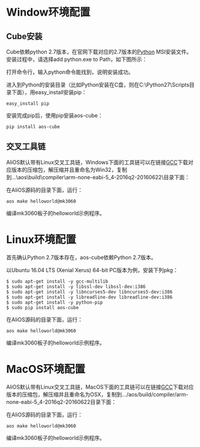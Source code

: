 # Window环境配置
## Cube安装
Cube依赖python 2.7版本，在官网下载对应的2.7版本的[Python](https://www.python.org/downloads/) MSI安装文件。安装过程中，请选择add python.exe to Path，如下图所示：

打开命令行，输入python命令能找到，说明安装成功。

进入到Python的安装目录（比如Python安装在C盘，则在C:\Python27\Scripts目录下面），用easy_install安装pip：

`easy_install pip`

安装完成pip后，使用pip安装aos-cube：

`pip install aos-cube`

## 交叉工具链
AliOS默认带有Linux交叉工具链，Windows下面的工具链可以在链接[GCC](https://launchpad.net/gcc-arm-embedded/+download)下载对应版本的压缩包，解压缩并且重命名为Win32，复制到...\aos\build\compiler\arm-none-eabi-5_4-2016q2-20160622\目录下面：

在AliOS源码的目录下面，运行：

`aos make helloworld@mk3060`

编译mk3060板子的helloworld示例程序。

# Linux环境配置
首先确认Python 2.7版本存在，aos-cube依赖Python 2.7版本。

以Ubuntu 16.04 LTS (Xenial Xerus) 64-bit PC版本为例，安装下列pkg：

```
$ sudo apt-get install -y gcc-multilib
$ sudo apt-get install -y libssl-dev libssl-dev:i386
$ sudo apt-get install -y libncurses5-dev libncurses5-dev:i386
$ sudo apt-get install -y libreadline-dev libreadline-dev:i386
$ sudo apt-get install -y python-pip
$ sudo pip install aos-cube
```

在AliOS源码的目录下面，运行：

`aos make helloworld@mk3060`

编译mk3060板子的helloworld示例程序。

# MacOS环境配置
AliOS默认带有Linux交叉工具链，MacOS下面的工具链可以在链接[GCC](https://launchpad.net/gcc-arm-embedded/+download)下载对应版本的压缩包，解压缩并且重命名为OSX，复制到.../aos/build/compiler/arm-none-eabi-5_4-2016q2-20160622目录下面：


在AliOS源码的目录下面，运行：

`aos make helloworld@mk3060`

编译mk3060板子的helloworld示例程序。



